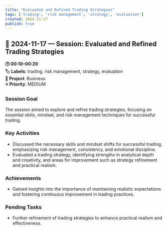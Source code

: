 ```yaml
---
title: "Evaluated and Refined Trading Strategies"
tags: ['trading', 'risk management', 'strategy', 'evaluation']
created: 2024-11-17
publish: true
---
```


## 📅 2024-11-17 — Session: Evaluated and Refined Trading Strategies

**🕒 00:10–00:20**  
**🏷️ Labels**: trading, risk management, strategy, evaluation  
**📂 Project**: Business  
**⭐ Priority**: MEDIUM  


### Session Goal
The session aimed to explore and refine trading strategies, focusing on essential skills, mindset, and risk management techniques for successful trading.

### Key Activities
- Discussed the necessary skills and mindset shifts for successful trading, emphasizing risk management, consistency, and emotional discipline.
- Evaluated a trading strategy, identifying strengths in analytical depth and creativity, and areas for improvement such as strategy refinement and practical realism.

### Achievements
- Gained insights into the importance of maintaining realistic expectations and fostering continuous improvement in trading practices.

### Pending Tasks
- Further refinement of trading strategies to enhance practical realism and effectiveness.
